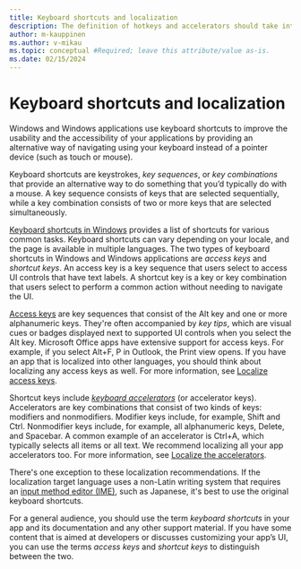 ```yaml
---
title: Keyboard shortcuts and localization
description: The definition of hotkeys and accelerators should take international keyboards into account.
author: m-kauppinen
ms.author: v-mikau
ms.topic: conceptual #Required; leave this attribute/value as-is.
ms.date: 02/15/2024
---
```


# Keyboard shortcuts and localization

Windows and Windows applications use keyboard shortcuts to improve the usability and the accessibility of your applications by providing an alternative way of navigating using your keyboard instead of a pointer device (such as touch or mouse).

Keyboard shortcuts are keystrokes, *key sequences*, or *key combinations* that provide an alternative way to do something that you’d typically do with a mouse. A key sequence consists of keys that are selected sequentially, while a key combination consists of two or more keys that are selected simultaneously.

[Keyboard shortcuts in Windows](https://support.microsoft.com/en-us/windows/keyboard-shortcuts-in-windows-dcc61a57-8ff0-cffe-9796-cb9706c75eec) provides a list of shortcuts for various common tasks. Keyboard shortcuts can vary depending on your locale, and the page is available in multiple languages. The two types of keyboard shortcuts in Windows and Windows applications are *access keys* and *shortcut keys*. An access key is a key sequence that users select to access UI controls that have text labels. A shortcut key is a key or key combination that users select to perform a common action without needing to navigate the UI.

[Access keys](/windows/apps/design/input/access-keys) are key sequences that consist of the Alt key and one or more alphanumeric keys. They're often accompanied by *key tips*, which are visual cues or badges displayed next to supported UI controls when you select the Alt key. Microsoft Office apps have extensive support for access keys. For example, if you select Alt+F, P in Outlook, the Print view opens. If you have an app that is localized into other languages, you should think about localizing any access keys as well. For more information, see [Localize access keys](/windows/apps/design/input/access-keys).

Shortcut keys include *[keyboard accelerators](/windows/apps/design/input/keyboard-accelerators)* (or accelerator keys). Accelerators are key combinations that consist of two kinds of keys: modifiers and nonmodifiers. Modifier keys include, for example, Shift and Ctrl. Nonmodifier keys include, for example, all alphanumeric keys, Delete, and Spacebar. A common example of an accelerator is Ctrl+A, which typically selects all items or all text. We recommend localizing all your app accelerators too. For more information, see [Localize the accelerators](/windows/apps/design/input/keyboard-accelerators).

There's one exception to these localization recommendations. If the localization target language uses a non-Latin writing system that requires an [input method editor (IME)](input-method-editors.md), such as Japanese, it's best to use the original keyboard shortcuts.

For a general audience, you should use the term *keyboard shortcuts* in your app and its documentation and any other support material. If you have some content that is aimed at developers or discusses customizing your app’s UI, you can use the terms *access keys* and *shortcut keys* to distinguish between the two.

